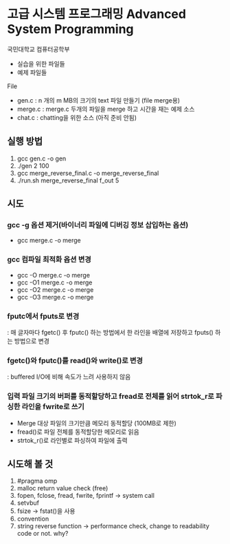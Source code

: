 # 고급 시스템 프로그래밍 Advanced System Programming

국민대학교 컴퓨터공학부

- 실습을 위한 파일들
- 예제 파일들
 
File

- gen.c   : n 개의  m MB의 크기의 text 파일 만들기 (file merge용)
- merge.c : merge.c 두개의 파일을 merge 하고 시간을 재는 예제 소스 
- chat.c  : chatting을 위한 소스 (아직 준비 안됨)

## 실행 방법
1. gcc gen.c -o gen
2. ./gen 2 100
3. gcc merge_reverse_final.c -o merge_reverse_final
4. ./run.sh merge_reverse_final f_out 5

## 시도

### gcc -g 옵션 제거(바이너리 파일에 디버깅 정보 삽입하는 옵션)
- gcc merge.c -o merge

### gcc 컴파일 최적화 옵션 변경
- gcc -O merge.c -o merge
- gcc -O1 merge.c -o merge
- gcc -O2 merge.c -o merge
- gcc -O3 merge.c -o merge

### fputc에서 fputs로 변경
: 매 글자마다 fgetc() 후 fputc() 하는 방법에서 한 라인을 배열에 저장하고 fputs() 하는 방법으로 변경

### fgetc()와 fputc()를 read()와 write()로 변경
: buffered I/O에 비해 속도가 느려 사용하지 않음

### 입력 파일 크기의 버퍼를 동적할당하고 fread로 전체를 읽어 strtok_r로 파싱한 라인을 fwrite로 쓰기
- Merge 대상 파일의 크기만큼 메모리 동적할당 (100MB로 제한)
- fread()로 파일 전체를 동적할당한 메모리로 읽음
- strtok_r()로 라인별로 파싱하여 파일에 출력

## 시도해 볼 것
1. #pragma omp
2. malloc return value check (free)
3. fopen, fclose, fread, fwrite, fprintf -> system call
4. setvbuf
5. fsize -> fstat()을 사용
6. convention
7. string reverse function -> performance check, change to readability code or not. why?

